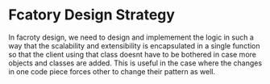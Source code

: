 # Fcatory Design Strategy
In facroty design, we need to design and implemement the logic in such a way that the scalability and extensibility is encapsulated in a single function so that the client using that class doesnt have to be bothered in case more objects and classes are added.
This is useful in the case where the changes in one code piece forces other to change their pattern as well.

